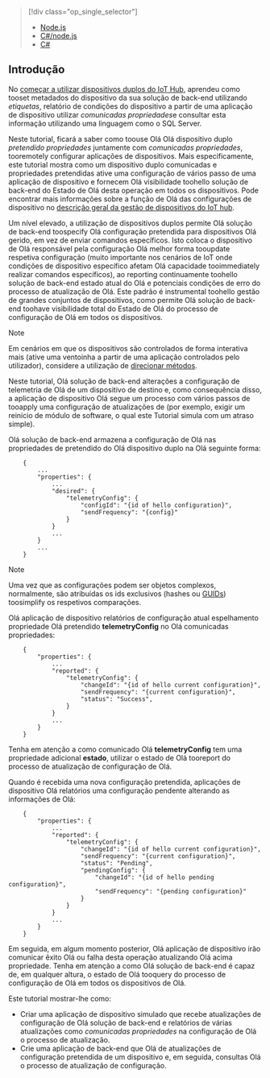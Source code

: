 > [!div class="op_single_selector"]
> * [Node.js](../articles/iot-hub/iot-hub-node-node-twin-how-to-configure.md)
> * [C#/node.js](../articles/iot-hub/iot-hub-csharp-node-twin-how-to-configure.md)
> * [C#](../articles/iot-hub/iot-hub-csharp-csharp-twin-how-to-configure.md)
> 
> 

## <a name="introduction"></a>Introdução

No [começar a utilizar dispositivos duplos do IoT Hub][lnk-twin-tutorial], aprendeu como tooset metadados do dispositivo da sua solução de back-end utilizando *etiquetas*, relatório de condições do dispositivo a partir de uma aplicação de dispositivo utilizar *comunicadas propriedades*e consultar esta informação utilizando uma linguagem como o SQL Server.

Neste tutorial, ficará a saber como toouse Olá Olá dispositivo duplo *pretendido propriedades* juntamente com *comunicadas propriedades*, tooremotely configurar aplicações de dispositivos. Mais especificamente, este tutorial mostra como um dispositivo duplo comunicadas e propriedades pretendidas ative uma configuração de vários passo de uma aplicação de dispositivo e fornecem Olá visibilidade toohello solução de back-end do Estado de Olá desta operação em todos os dispositivos. Pode encontrar mais informações sobre a função de Olá das configurações de dispositivo no [descrição geral da gestão de dispositivos do IoT hub][lnk-dm-overview].

Um nível elevado, a utilização de dispositivos duplos permite Olá solução de back-end toospecify Olá configuração pretendida para dispositivos Olá gerido, em vez de enviar comandos específicos. Isto coloca o dispositivo de Olá responsável pela configuração Olá melhor forma tooupdate respetiva configuração (muito importante nos cenários de IoT onde condições de dispositivo específico afetam Olá capacidade tooimmediately realizar comandos específicos), ao reporting continuamente toohello solução de back-end estado atual do Olá e potenciais condições de erro do processo de atualização de Olá. Este padrão é instrumental toohello gestão de grandes conjuntos de dispositivos, como permite Olá solução de back-end toohave visibilidade total do Estado de Olá do processo de configuração de Olá em todos os dispositivos.

> [!NOTE]
> Em cenários em que os dispositivos são controlados de forma interativa mais (ative uma ventoinha a partir de uma aplicação controlados pelo utilizador), considere a utilização de [direcionar métodos][lnk-methods].
> 
> 

Neste tutorial, Olá solução de back-end alterações a configuração de telemetria de Olá de um dispositivo de destino e, como consequência disso, a aplicação de dispositivo Olá segue um processo com vários passos de tooapply uma configuração de atualizações de (por exemplo, exigir um reinício de módulo de software, o qual este Tutorial simula com um atraso simple).

Olá solução de back-end armazena a configuração de Olá nas propriedades de pretendido do Olá dispositivo duplo na Olá seguinte forma:

        {
            ...
            "properties": {
                ...
                "desired": {
                    "telemetryConfig": {
                        "configId": "{id of hello configuration}",
                        "sendFrequency": "{config}"
                    }
                }
                ...
            }
            ...
        }

> [!NOTE]
> Uma vez que as configurações podem ser objetos complexos, normalmente, são atribuídas os ids exclusivos (hashes ou [GUIDs][lnk-guid]) toosimplify os respetivos comparações.
> 
> 

Olá aplicação de dispositivo relatórios de configuração atual espelhamento propriedade Olá pretendido **telemetryConfig** no Olá comunicadas propriedades:

        {
            "properties": {
                ...
                "reported": {
                    "telemetryConfig": {
                        "changeId": "{id of hello current configuration}",
                        "sendFrequency": "{current configuration}",
                        "status": "Success",
                    }
                }
                ...
            }
        }

Tenha em atenção a como comunicado Olá **telemetryConfig** tem uma propriedade adicional **estado**, utilizar o estado de Olá tooreport do processo de atualização de configuração de Olá.

Quando é recebida uma nova configuração pretendida, aplicações de dispositivo Olá relatórios uma configuração pendente alterando as informações de Olá:

        {
            "properties": {
                ...
                "reported": {
                    "telemetryConfig": {
                        "changeId": "{id of hello current configuration}",
                        "sendFrequency": "{current configuration}",
                        "status": "Pending",
                        "pendingConfig": {
                            "changeId": "{id of hello pending configuration}",
                            "sendFrequency": "{pending configuration}"
                        }
                    }
                }
                ...
            }
        }

Em seguida, em algum momento posterior, Olá aplicação de dispositivo irão comunicar êxito Olá ou falha desta operação atualizando Olá acima propriedade.
Tenha em atenção a como Olá solução de back-end é capaz de, em qualquer altura, o estado de Olá tooquery do processo de configuração de Olá em todos os dispositivos de Olá.

Este tutorial mostrar-lhe como:

* Criar uma aplicação de dispositivo simulado que recebe atualizações de configuração de Olá solução de back-end e relatórios de várias atualizações como *comunicadas propriedades* na configuração de Olá o processo de atualização.
* Crie uma aplicação de back-end que Olá de atualizações de configuração pretendida de um dispositivo e, em seguida, consultas Olá o processo de atualização de configuração.

<!-- links -->

[lnk-methods]: ../articles/iot-hub/iot-hub-devguide-direct-methods.md
[lnk-dm-overview]: ../articles/iot-hub/iot-hub-device-management-overview.md
[lnk-twin-tutorial]: ../articles/iot-hub/iot-hub-node-node-twin-getstarted.md
[lnk-guid]: https://en.wikipedia.org/wiki/Globally_unique_identifier
